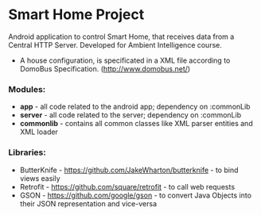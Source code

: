 # Smart Home Project
Android application to control Smart Home, that receives data from a Central HTTP Server. Developed for Ambient Intelligence course.

- A house configuration, is specificated in a XML file according to DomoBus Specification. (http://www.domobus.net/)

### Modules:
- **app** - all code related to the android app; dependency on :commonLib
- **server** - all code related to the server; dependency on :commonLib
- **commonlib** - contains all common classes like XML parser entities and XML loader

### Libraries:
- ButterKnife - https://github.com/JakeWharton/butterknife - to bind views easily 
- Retrofit - https://github.com/square/retrofit - to call web requests
- GSON - https://github.com/google/gson -  to convert Java Objects into their JSON representation and vice-versa
